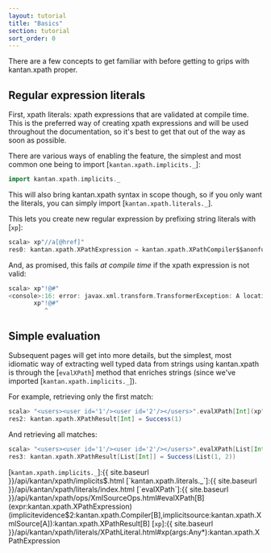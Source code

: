 ```yaml
---
layout: tutorial
title: "Basics"
section: tutorial
sort_order: 0
---
```

There are a few concepts to get familiar with before getting to grips with kantan.xpath proper.

## Regular expression literals

First, xpath literals: xpath expressions that are validated at compile time. This is the preferred way
of creating xpath expressions and will be used throughout the documentation, so it's best to get that out of the way
as soon as possible.

There are various ways of enabling the feature, the simplest and most common one being to import
[`kantan.xpath.implicits._`]:

```scala
import kantan.xpath.implicits._
```

This will also bring kantan.xpath syntax in scope though, so if you only want the literals, you can simply import
[`kantan.xpath.literals._`].

This lets you create new regular expression by prefixing string literals with [`xp`]:

```scala
scala> xp"//a[@href]"
res0: kantan.xpath.XPathExpression = kantan.xpath.XPathCompiler$$anonfun$1$$anonfun$apply$3$$anon$2@5b43adb5
```

And, as promised, this fails *at compile time* if the xpath expression is not valid:

```scala
scala> xp"!@#"
<console>:16: error: javax.xml.transform.TransformerException: A location path was expected, but the following token was encountered:  !
       xp"!@#"
          ^
```

## Simple evaluation

Subsequent pages will get into more details, but the simplest, most idiomatic way of extracting well typed data from
strings using kantan.xpath is through the [`evalXPath`] method that enriches strings (since we've imported
[`kantan.xpath.implicits._`]).

For example, retrieving only the first match:

```scala
scala> "<users><user id='1'/><user id='2'/></users>".evalXPath[Int](xp"//user/@id")
res2: kantan.xpath.XPathResult[Int] = Success(1)
```

And retrieving all matches:

```scala
scala> "<users><user id='1'/><user id='2'/></users>".evalXPath[List[Int]](xp"//user/@id")
res3: kantan.xpath.XPathResult[List[Int]] = Success(List(1, 2))
```

[`kantan.xpath.implicits._`]:{{ site.baseurl }}/api/kantan/xpath/implicits$.html
[`kantan.xpath.literals._`]:{{ site.baseurl }}/api/kantan/xpath/literals/index.html
[`evalXPath`]:{{ site.baseurl }}/api/kantan/xpath/ops/XmlSourceOps.html#evalXPath[B](expr:kantan.xpath.XPathExpression)(implicitevidence$2:kantan.xpath.Compiler[B],implicitsource:kantan.xpath.XmlSource[A]):kantan.xpath.XPathResult[B]
[`xp`]:{{ site.baseurl }}/api/kantan/xpath/literals/XPathLiteral.html#xp(args:Any*):kantan.xpath.XPathExpression
